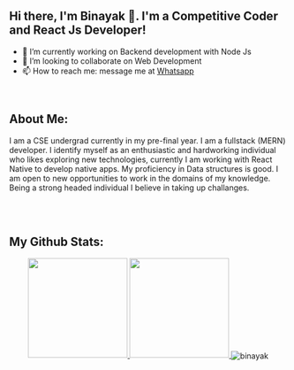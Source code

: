 


## Hi there, I'm Binayak 👋. I'm a Competitive Coder and React Js Developer!
- 🔭 I’m currently working on Backend development with Node Js
- 👯 I’m looking to collaborate on Web Development
- 📫 How to reach me: message me at [Whatsapp](https://wa.me/919438746476)

<br />

## About Me:
I am a CSE undergrad currently in my pre-final year. I am a fullstack (MERN) developer. I identify myself as an enthusiastic and hardworking individual who likes exploring new technologies, currently I am working with React Native to develop native apps. My proficiency in Data structures is good. I am open to new opportunities to work in the domains of my knowledge. Being a strong headed individual I believe in taking up challanges.


<br />
<br />

## My Github Stats:
<p align = "center">
<a href="https://github.com/binayaksadangi">
  <img height="180em" src="https://github-readme-stats.vercel.app/api?username=binayaksadangi&theme=buefy&show_icons=true" />
  <img height="180em" src="https://github-readme-stats.vercel.app/api/top-langs/?username=binayaksadangi&theme=buefy&layout=compact" />
</a>
<img align="center" src="https://github-readme-streak-stats.herokuapp.com/?user=binayaksadangi&" alt="binayak" /></p>


[git]: https://github.com/binayaksadangi
